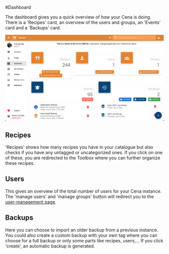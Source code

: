 #Dashboard

The dashboard gives you a quick overview of how your Cena is doing. There is a 'Recipes' card, an overview of the users and groups, an 'Events' card and a 'Backups' card.

![dashboard](../../assets/img/dashboard.webp)

## Recipes

'Recipes' shows how many recipes you have in your catalogue but also checks if you have any untagged or uncategorized ones. If you click on one of these, you are redirected to the Toolbox where you can further organize these recipes.

## Users

This gives an overview of the total number of users for your Cena instance. The 'manage users' and 'manage groups' button will redirect you to the [user-management page](../admin/user-management.md).

## Backups

Here you can choose to import an older backup from a previous instance. You could also create a custom backup with your own tag where you can choose for a full backup or only some parts like recipes, users,...
If you click 'create', an automatic backup is generated.
